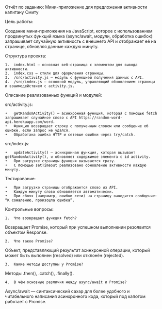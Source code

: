 Отчёт по заданию: Мини-приложение для предложения активности капитану Смиту

Цель работы:

Создание мини-приложения на JavaScript, которое с использованием продвинутых функций языка (async/await, модули, обработка ошибок) запрашивает случайную активность с внешнего API и отображает её на странице, обновляя данные каждую минуту.

Структура проекта:

	1.	index.html — основная веб-страница с элементом для вывода активности.
	2.	index.css — стили для оформления страницы.
	3.	/src/activity.js — модуль с функцией получения данных с API.
	4.	/src/index.js — основной модуль, управляющий обновлением страницы и взаимодействием с activity.js.

Описание реализованных функций и модулей:

src/activity.js:


	•	getRandomActivity() — асинхронная функция, которая с помощью fetch запрашивает случайное слово с API https://random-word-api.herokuapp.com/word.
	•	Функция возвращает строку с полученным словом или сообщение об ошибке, если запрос не удался.
	•	Обработана ошибка HTTP и сетевые ошибки через try/catch.

src/index.js:


	•	updateActivity() — асинхронная функция, которая вызывает getRandomActivity(), и обновляет содержимое элемента с id activity.
	•	При загрузке страницы функция вызывается сразу.
	•	С помощью setTimeout реализовано обновление активности каждую минуту.

Тестирование:

	•	При загрузке страницы отображается слово из API.
	•	Каждую минуту слово обновляется автоматически.
	•	При сбоях (например, ошибки сети) на страницу выводится сообщение: “К сожалению, произошла ошибка”.

Контрольные вопросы:


	1.	Что возвращает функция fetch?
Возвращает Promise, который при успешном выполнении резолвится объектом Response.


	2.	Что такое Promise?
Объект, представляющий результат асинхронной операции, который может быть выполнен (resolved) или отклонён (rejected).


	3.	Какие методы доступны у Promise?
Методы .then(), .catch(), .finally().


	4.	В чём основные различия между async/await и Promise?
Async/await — синтаксический сахар для более удобного и читабельного написания асинхронного кода, который под капотом работает с Promise.
